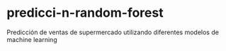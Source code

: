 # predicci-n-random-forest
Predicción de ventas de supermercado utilizando diferentes modelos de machine learning
